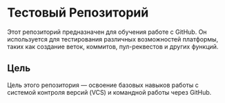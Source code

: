 # Тестовый Репозиторий

Этот репозиторий предназначен для обучения работе с GitHub. Он используется для тестирования различных возможностей платформы, таких как создание веток, коммитов, пул-реквестов и других функций.

## Цель

Цель этого репозитория — освоение базовых навыков работы с системой контроля версий (VCS) и командной работы через GitHub.
